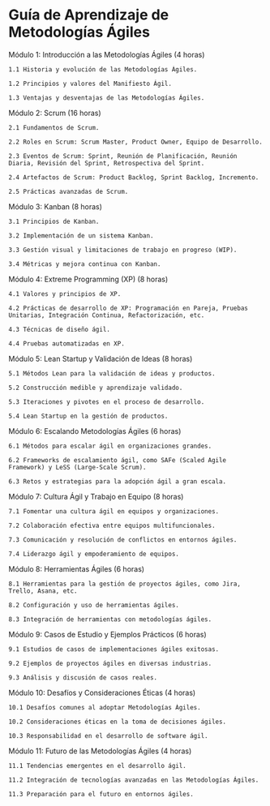 # Guía de Aprendizaje de Metodologías Ágiles

Módulo 1: Introducción a las Metodologías Ágiles (4 horas)

    1.1 Historia y evolución de las Metodologías Ágiles.

    1.2 Principios y valores del Manifiesto Ágil.

    1.3 Ventajas y desventajas de las Metodologías Ágiles.

Módulo 2: Scrum (16 horas)

    2.1 Fundamentos de Scrum.

    2.2 Roles en Scrum: Scrum Master, Product Owner, Equipo de Desarrollo.

    2.3 Eventos de Scrum: Sprint, Reunión de Planificación, Reunión Diaria, Revisión del Sprint, Retrospectiva del Sprint.

    2.4 Artefactos de Scrum: Product Backlog, Sprint Backlog, Incremento.

    2.5 Prácticas avanzadas de Scrum.

Módulo 3: Kanban (8 horas)

    3.1 Principios de Kanban.

    3.2 Implementación de un sistema Kanban.

    3.3 Gestión visual y limitaciones de trabajo en progreso (WIP).

    3.4 Métricas y mejora continua con Kanban.

Módulo 4: Extreme Programming (XP) (8 horas)

    4.1 Valores y principios de XP.

    4.2 Prácticas de desarrollo de XP: Programación en Pareja, Pruebas Unitarias, Integración Continua, Refactorización, etc.

    4.3 Técnicas de diseño ágil.

    4.4 Pruebas automatizadas en XP.

Módulo 5: Lean Startup y Validación de Ideas (8 horas)

    5.1 Métodos Lean para la validación de ideas y productos.

    5.2 Construcción medible y aprendizaje validado.

    5.3 Iteraciones y pivotes en el proceso de desarrollo.

    5.4 Lean Startup en la gestión de productos.

Módulo 6: Escalando Metodologías Ágiles (6 horas)

    6.1 Métodos para escalar ágil en organizaciones grandes.

    6.2 Frameworks de escalamiento ágil, como SAFe (Scaled Agile Framework) y LeSS (Large-Scale Scrum).

    6.3 Retos y estrategias para la adopción ágil a gran escala.

Módulo 7: Cultura Ágil y Trabajo en Equipo (8 horas)

    7.1 Fomentar una cultura ágil en equipos y organizaciones.

    7.2 Colaboración efectiva entre equipos multifuncionales.

    7.3 Comunicación y resolución de conflictos en entornos ágiles.

    7.4 Liderazgo ágil y empoderamiento de equipos.

Módulo 8: Herramientas Ágiles (6 horas)

    8.1 Herramientas para la gestión de proyectos ágiles, como Jira, Trello, Asana, etc.

    8.2 Configuración y uso de herramientas ágiles.

    8.3 Integración de herramientas con metodologías ágiles.

Módulo 9: Casos de Estudio y Ejemplos Prácticos (6 horas)

    9.1 Estudios de casos de implementaciones ágiles exitosas.

    9.2 Ejemplos de proyectos ágiles en diversas industrias.

    9.3 Análisis y discusión de casos reales.

Módulo 10: Desafíos y Consideraciones Éticas (4 horas)

    10.1 Desafíos comunes al adoptar Metodologías Ágiles.

    10.2 Consideraciones éticas en la toma de decisiones ágiles.

    10.3 Responsabilidad en el desarrollo de software ágil.

Módulo 11: Futuro de las Metodologías Ágiles (4 horas)

    11.1 Tendencias emergentes en el desarrollo ágil.

    11.2 Integración de tecnologías avanzadas en las Metodologías Ágiles.

    11.3 Preparación para el futuro en entornos ágiles. 


```{tableofcontents}
```
